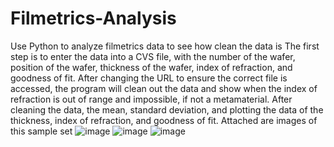 # Filmetrics-Analysis
Use Python to analyze filmetrics data to see how clean the data is 
The first step is to enter the data into a CVS file, with the number of the wafer, position of the wafer, thickness of the wafer, index of refraction, and goodness of fit. After changing the URL to ensure the correct file is accessed, the program will clean out the data and show when the index of refraction is out of range and impossible, if not a metamaterial. After cleaning the data, the mean, standard deviation, and plotting the data of the thickness, index of refraction, and goodness of fit. Attached are images of this sample set
![image](https://github.com/user-attachments/assets/8e8d3406-edbf-459b-b31c-47bfee83382a)
![image](https://github.com/user-attachments/assets/dcbbc6e8-c043-4e3e-bb26-ee6aa52b4016)
![image](https://github.com/user-attachments/assets/088e411c-bcaf-4b89-abc6-713e7d433d24)


